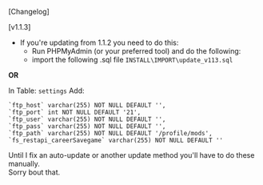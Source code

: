 [Changelog]

[v1.1.3]
- If you're updating from 1.1.2 you need to do this:
    - Run PHPMyAdmin (or your preferred tool) and do the following:
    - import the following .sql file `INSTALL\IMPORT\update_v113.sql`

**OR**

In Table: `settings`
Add: 
```
`ftp_host` varchar(255) NOT NULL DEFAULT '',
`ftp_port` int NOT NULL DEFAULT '21',
`ftp_user` varchar(255) NOT NULL DEFAULT '',
`ftp_pass` varchar(255) NOT NULL DEFAULT '',
`ftp_path` varchar(255) NOT NULL DEFAULT '/profile/mods',
`fs_restapi_careerSavegame` varchar(255) NOT NULL DEFAULT ''
```   

Until I fix an auto-update or another update method you'll have to do these manually.   
Sorry bout that.
